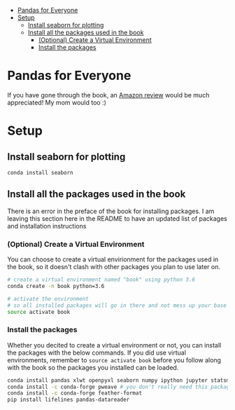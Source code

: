 <!--TOC using https://github.com/ekalinin/github-markdown-toc-->
<!--ts-->
   * [Pandas for Everyone](#pandas-for-everyone)
   * [Setup](#setup)
      * [Install seaborn for plotting](#install-seaborn-for-plotting)
      * [Install all the packages used in the book](#install-all-the-packages-used-in-the-book)
         * [(Optional) Create a Virtual Environment](#optional-create-a-virtual-environment)
         * [Install the packages](#install-the-packages)

<!-- Added by: dchen, at: 2018-04-05T23:01-04:00 -->

<!--te-->

# Pandas for Everyone

If you have gone through the book, an
[Amazon review](https://www.amazon.com/Pandas-Everyone-Analysis-Addison-Wesley-Analytics/dp/0134546938/ref=sr_1_1?ie=UTF8&qid=1522984377&sr=8-1&keywords=pandas+for+everyone)
would be much appreciated!
My mom would too :)

# Setup


## Install seaborn for plotting

`conda install seaborn`

## Install all the packages used in the book
There is an error in the preface of the book for installing packages.
I am leaving this section here in the README to have an updated list of packages and installation instructions

### (Optional) Create a Virtual Environment

You can choose to create a virtual envirionment for the packages used in the book,
so it doesn't clash with other packages you plan to use later on.

```bash
# create a virtual environment named "book" using python 3.6
conda create -n book python=3.6

# activate the environment
# so all installed packages will go in there and not mess up your base python environment
source activate book
```

### Install the packages

Whether you decited to create a virtual environment or not, you can install the packages with the below commands.
If you did use virtual environments, remember to `source activate book` before you follow along with the book
so the packages you installed can be loaded.

```bash
conda install pandas xlwt openpyxl seaborn numpy ipython jupyter statsmodels scikit-learn regex wget odo numba
conda install -c conda-forge pweave # you don't really need this package, it was used to build and create the book
conda install -c conda-forge feather-format
pip install lifelines pandas-datareader
```


